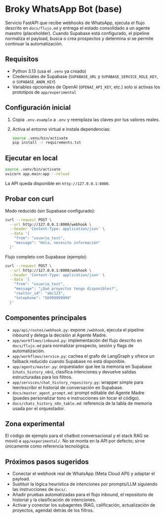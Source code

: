 # Broky WhatsApp Bot (base)

Servicio FastAPI que recibe webhooks de WhatsApp, ejecuta el flujo descrito en `docs/flujo.md` y entrega el estado consolidado a un agente maestro (placeholder). Cuando Supabase está configurado, el pipeline normaliza el payload, busca o crea prospectos y determina si se permite continuar la automatización.

## Requisitos

- Python 3.13 (usa el `.venv` ya creado)
- Credenciales de Supabase (`SUPABASE_URL` y `SUPABASE_SERVICE_ROLE_KEY`, o `SUPABASE_ANON_KEY`)
- Variables opcionales de OpenAI (`OPENAI_API_KEY`, etc.) solo si activas los prototipos de `app/experimental`

## Configuración inicial

1. Copia `.env.example` a `.env` y reemplaza las claves por tus valores reales.
2. Activa el entorno virtual e instala dependencias:

   ```bash
   source .venv/bin/activate
   pip install -r requirements.txt
   ```

## Ejecutar en local

```bash
source .venv/bin/activate
uvicorn app.main:app --reload
```

La API queda disponible en `http://127.0.0.1:8000`.

## Probar con curl

Modo reducido (sin Supabase configurado):

```bash
curl --request POST \
  --url http://127.0.0.1:8000/webhook \
  --header 'Content-Type: application/json' \
  --data '{
    "from": "usuario_test",
    "message": "Hola, necesito información"
  }'
```

Flujo completo con Supabase (ejemplo):

```bash
curl --request POST \
  --url http://127.0.0.1:8000/webhook \
  --header 'Content-Type: application/json' \
  --data '{
    "from": "usuario_test",
    "message": "¿Qué proyectos tengo disponibles?",
    "realtor_id": "abc123",
    "telephone": "56999999999"
  }'
```

## Componentes principales

- `app/api/routes/webhook.py`: expone `/webhook`, ejecuta el pipeline inbound y delega la decisión al Agente Madre.
- `app/workflows/inbound.py`: implementación del flujo descrito en `docs/flujo.md` para normalizar prospecto, sesión y flags de automatización.
- `app/workflows/service.py`: cachea el grafo de LangGraph y ofrece un fallback reducido cuando Supabase no está disponible.
- `app/agents/master.py`: orquestador que lee la memoria en Supabase (`chats_history_n8n`), clasifica intenciones y devuelve salidas estructuradas para los filtros.
- `app/services/chat_history_repository.py`: wrapper simple para leer/escribir el historial de conversación en Supabase.
- `docs/master_agent_prompt.md`: prompt editable del Agente Madre (puedes personalizar tono e instrucciones sin tocar el código).
- `docs/chats_history_n8n_table.md`: referencia de la tabla de memoria usada por el orquestador.

## Zona experimental

El código de ejemplo para el chatbot conversacional y el stack RAG se movió a `app/experimental/`. No se monta en la API por defecto; sirve únicamente como referencia tecnológica.

## Próximos pasos sugeridos

- Conectar el webhook real de WhatsApp (Meta Cloud API) y adaptar el payload.
- Sustituir la lógica heurística de intenciones por prompts/LLM siguiendo las instrucciones de `docs/`.
- Añadir pruebas automatizadas para el flujo inbound, el repositorio de historial y la clasificación de intenciones.
- Activar y conectar los subagentes (RAG, calificación, actualización de proyectos, agenda) detrás de los filtros.
